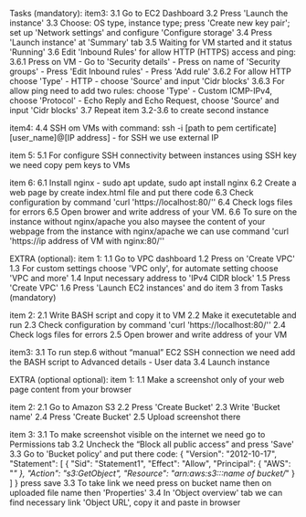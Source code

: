 Tasks (mandatory):
item3:
3.1 Go to EC2 Dashboard
3.2 Press 'Launch the instance'
3.3 Choose: OS type, instance type; press 'Create new key pair'; set up 'Network settings' and configure 'Configure storage' 
3.4 Press 'Launch instance' at 'Summary' tab
3.5 Waiting for VM started and it status 'Running'
3.6 Edit 'Inbound Rules' for allow HTTP (HTTPS) access and ping:
3.6.1 Press on VM - Go to 'Security details' - Press on name of 'Security groups' - Press 'Edit Inbound rules' - Press 'Add rule'
3.6.2 For allow HTTP choose 'Type' - HTTP - choose 'Source' and input 'Cidr blocks'
3.6.3 For allow ping need to add two rules: choose 'Type' - Custom ICMP-IPv4, choose 'Protocol' - Echo Reply and Echo Request, choose 'Source' and input 'Cidr blocks'
3.7 Repeat item 3.2-3.6 to create second instance

item4:
4.4 SSH om VMs with command: ssh -i [path to pem certificate] [user_name]@[IP address] - for SSH we use external IP

item 5:
5.1 For configure SSH connectivity between instances using SSH key we need copy pem keys to VMs

item 6:
6.1 Install nginx - sudo apt update, sudo apt install nginx
6.2 Create a web page by create index.html file and put there code
6.3 Check configuration by command 'curl 'https://localhost:80/''
6.4 Check logs files for errors
6.5 Open brower and write address of your VM.
6.6 To sure on the instance without nginx/apache you also maysee the content of your webpage from the instance with nginx/apache we can use command  'curl 'https://ip address of VM with nginx:80/'' 


EXTRA (optional):
item 1:
1.1 Go to VPC dashboard
1.2 Press on 'Create VPC' 
1.3 For custom settings choose 'VPC only', for automate setting choose 'VPC and more'
1.4 Input necessary address to 'IPv4 CIDR block'
1.5 Press 'Create VPC'
1.6 Press 'Launch EC2 instances' and do item 3 from Tasks (mandatory)

item 2:
2.1 Write BASH script and copy it to VM
2.2 Make it executetable and run
2.3 Check configuration by command 'curl 'https://localhost:80/''
2.4 Check logs files for errors
2.5 Open brower and write address of your VM

item3:
3.1 To run step.6 without “manual” EC2 SSH connection we need add the BASH script to Advanced details - User data
3.4 Launch instance


EXTRA (optional optional):
item 1:
1.1 Make a screenshot only of your web page сontent from your browser

item 2:
2.1 Go to Amazon S3
2.2 Press 'Create Bucket'
2.3 Write 'Bucket name'
2.4 Press 'Create Bucket'
2.5 Upload screenshot there

item 3:
3.1 To make screenshot visible on the internet we need go to Permissions tab
3.2 Uncheck the “Block all public access” and press 'Save'
3.3 Go to 'Bucket policy' and put there code:
{
    "Version": "2012-10-17",
    "Statement": [
        {
            "Sid": "Statement1",
            "Effect": "Allow",
            "Principal": {
                "AWS": "*"
            },
            "Action": "s3:GetObject",
            "Resource": "arn:aws:s3:::name of bucket/*"
        }
    ]
}
press save
3.3 To take link we need press on bucket name then on uploaded file name then 'Properties'
3.4 In 'Object overview' tab we can find necessary link 'Object URL', copy it and paste in browser 

